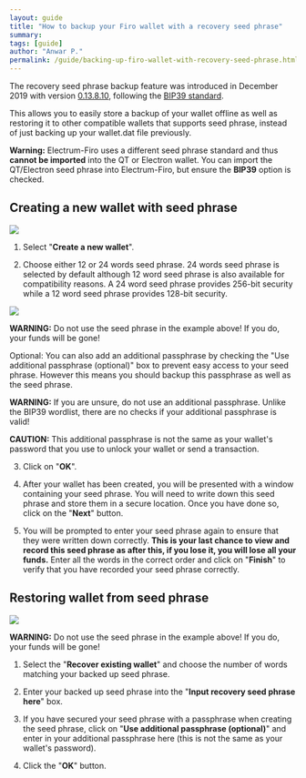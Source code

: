 ```yaml
---
layout: guide
title: "How to backup your Firo wallet with a recovery seed phrase"
summary: 
tags: [guide]
author: "Anwar P."
permalink: /guide/backing-up-firo-wallet-with-recovery-seed-phrase.html
---
```

The recovery seed phrase backup feature was introduced in December 2019 with version [0.13.8.10](https://github.com/firoorg/firo/releases), following the [BIP39 standard](https://github.com/bitcoin/bips/blob/master/bip-0039.mediawiki). 

This allows you to easily store a backup of your wallet offline as well as restoring it to other compatible wallets that supports seed phrase, instead of just backing up your wallet.dat file previously.

**Warning:** Electrum-Firo uses a different seed phrase standard and thus **cannot be imported** into the QT or Electron wallet. You can import the QT/Electron seed phrase into Electrum-Firo, but ensure the **BIP39** option is checked.

## Creating a new wallet with seed phrase

![](/guide/assets/backing-up-wallet-with-mnemonic-recovery-phrase/seed_firo01.png) 

1. Select "**Create a new wallet**". 

2. Choose either 12 or 24 words seed phrase. 24 words seed phrase is selected by default although 12 word seed phrase is also available for compatibility reasons. A 24 word seed phrase provides 256-bit security while a 12 word seed phrase provides 128-bit security.

![](/guide/assets/backing-up-wallet-with-mnemonic-recovery-phrase/seed_firo02.png)

**WARNING:** Do not use the seed phrase in the example above! If you do, your funds will be gone!

Optional: You can also add an additional passphrase by checking the "Use additional passphrase (optional)" box to prevent easy access to your seed phrase. However this means you should backup this passphrase as well as the seed phrase.

**WARNING:** If you are unsure, do not use an additional passphrase. Unlike the BIP39 wordlist, there are no checks if your additional passphrase is valid!

**CAUTION:** This additional passphrase is not the same as your wallet's password that you use to unlock your wallet or send a transaction.

3. Click on "**OK**". 

4. After your wallet has been created, you will be presented with a window containing your seed phrase. You will need to write down this seed phrase and store them in a secure location. Once you have done so, click on the "**Next**" button. 

5. You will be prompted to enter your seed phrase again to ensure that they were written down correctly. **This is your last chance to view and record this seed phrase as after this, if you lose it, you will lose all your funds.** Enter all the words in the correct order and click on "**Finish**" to verify that you have recorded your seed phrase correctly.

## Restoring wallet from seed phrase

![](/guide/assets/backing-up-wallet-with-mnemonic-recovery-phrase/seed_firo03.png) 

**WARNING:** Do not use the seed phrase in the example above! If you do, your funds will be gone!

1. Select the "**Recover existing wallet**" and choose the number of words matching your backed up seed phrase.

2. Enter your backed up seed phrase into the "**Input recovery seed phrase here**" box. 

3. If you have secured your seed phrase with a passphrase when creating the seed phrase, click on "**Use additional passphrase (optional)**" and enter in your additional passphrase here (this is not the same as your wallet's password). 

4. Click the "**OK**" button.
